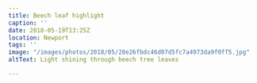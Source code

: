 ```yaml
---
title: Beech leaf highlight
caption: ''
date: 2018-05-19T13:25Z
location: Newport
tags: ''
image: "/images/photos/2018/05/28e26fbdc46d07d5fc7a4973da9f0ff5.jpg"
altText: Light shining through beech tree leaves

---
```

